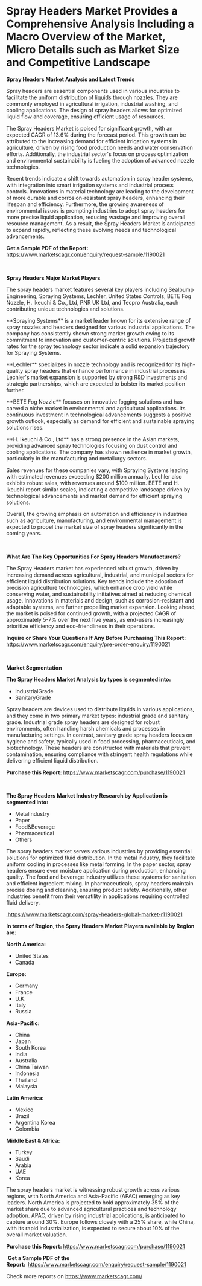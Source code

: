 <p><h1>Spray Headers Market Provides a Comprehensive Analysis Including a Macro Overview of the Market, Micro Details such as Market Size and Competitive Landscape</h1></p><p><strong>Spray Headers Market Analysis and Latest Trends</strong></p>
<p><p>Spray headers are essential components used in various industries to facilitate the uniform distribution of liquids through nozzles. They are commonly employed in agricultural irrigation, industrial washing, and cooling applications. The design of spray headers allows for optimized liquid flow and coverage, ensuring efficient usage of resources.</p><p>The Spray Headers Market is poised for significant growth, with an expected CAGR of 13.6% during the forecast period. This growth can be attributed to the increasing demand for efficient irrigation systems in agriculture, driven by rising food production needs and water conservation efforts. Additionally, the industrial sector's focus on process optimization and environmental sustainability is fueling the adoption of advanced nozzle technologies.</p><p>Recent trends indicate a shift towards automation in spray header systems, with integration into smart irrigation systems and industrial process controls. Innovations in material technology are leading to the development of more durable and corrosion-resistant spray headers, enhancing their lifespan and efficiency. Furthermore, the growing awareness of environmental issues is prompting industries to adopt spray headers for more precise liquid application, reducing wastage and improving overall resource management. As a result, the Spray Headers Market is anticipated to expand rapidly, reflecting these evolving needs and technological advancements.</p></p>
<p><strong>Get a Sample PDF of the Report:&nbsp;</strong> <a href="https://www.marketscagr.com/enquiry/request-sample/1190021?utm_campaign=3098&utm_medium=2&utm_source=Github&utm_content=ia&utm_term=10042025&utm_id=spray-headers">https://www.marketscagr.com/enquiry/request-sample/1190021</a></p>
<p>&nbsp;</p>
<p><strong>Spray Headers Major Market Players</strong></p>
<p><p>The spray headers market features several key players including Sealpump Engineering, Spraying Systems, Lechler, United States Controls, BETE Fog Nozzle, H. Ikeuchi & Co., Ltd, PNR UK Ltd, and Tecpro Australia, each contributing unique technologies and solutions.</p><p>**Spraying Systems** is a market leader known for its extensive range of spray nozzles and headers designed for various industrial applications. The company has consistently shown strong market growth owing to its commitment to innovation and customer-centric solutions. Projected growth rates for the spray technology sector indicate a solid expansion trajectory for Spraying Systems.</p><p>**Lechler** specializes in nozzle technology and is recognized for its high-quality spray headers that enhance performance in industrial processes. Lechler's market expansion is supported by strong R&D investments and strategic partnerships, which are expected to bolster its market position further.</p><p>**BETE Fog Nozzle** focuses on innovative fogging solutions and has carved a niche market in environmental and agricultural applications. Its continuous investment in technological advancements suggests a positive growth outlook, especially as demand for efficient and sustainable spraying solutions rises.</p><p>**H. Ikeuchi & Co., Ltd** has a strong presence in the Asian markets, providing advanced spray technologies focusing on dust control and cooling applications. The company has shown resilience in market growth, particularly in the manufacturing and metallurgy sectors.</p><p>Sales revenues for these companies vary, with Spraying Systems leading with estimated revenues exceeding $200 million annually. Lechler also exhibits robust sales, with revenues around $100 million. BETE and H. Ikeuchi report similar scales, indicating a competitive landscape driven by technological advancements and market demand for efficient spraying solutions.</p><p>Overall, the growing emphasis on automation and efficiency in industries such as agriculture, manufacturing, and environmental management is expected to propel the market size of spray headers significantly in the coming years.</p></p>
<p>&nbsp;</p>
<p><strong>What Are The Key Opportunities For Spray Headers Manufacturers?</strong></p>
<p><p>The Spray Headers market has experienced robust growth, driven by increasing demand across agricultural, industrial, and municipal sectors for efficient liquid distribution solutions. Key trends include the adoption of precision agriculture technologies, which enhance crop yield while conserving water, and sustainability initiatives aimed at reducing chemical usage. Innovations in materials and design, such as corrosion-resistant and adaptable systems, are further propelling market expansion. Looking ahead, the market is poised for continued growth, with a projected CAGR of approximately 5-7% over the next five years, as end-users increasingly prioritize efficiency and eco-friendliness in their operations.</p></p>
<p><strong>Inquire or Share Your Questions If Any Before Purchasing This Report:</strong> <a href="https://www.marketscagr.com/enquiry/pre-order-enquiry/1190021?utm_campaign=3098&utm_medium=2&utm_source=Github&utm_content=ia&utm_term=10042025&utm_id=spray-headers">https://www.marketscagr.com/enquiry/pre-order-enquiry/1190021</a></p>
<p>&nbsp;</p>
<p><strong>Market Segmentation</strong></p>
<p><strong>The Spray Headers Market Analysis by types is segmented into:</strong></p>
<p><ul><li>IndustrialGrade</li><li>SanitaryGrade</li></ul></p>
<p><p>Spray headers are devices used to distribute liquids in various applications, and they come in two primary market types: industrial grade and sanitary grade. Industrial grade spray headers are designed for robust environments, often handling harsh chemicals and processes in manufacturing settings. In contrast, sanitary grade spray headers focus on hygiene and safety, typically used in food processing, pharmaceuticals, and biotechnology. These headers are constructed with materials that prevent contamination, ensuring compliance with stringent health regulations while delivering efficient liquid distribution.</p></p>
<p><strong>Purchase this Report:&nbsp;</strong><a href="https://www.marketscagr.com/purchase/1190021?utm_campaign=3098&utm_medium=2&utm_source=Github&utm_content=ia&utm_term=10042025&utm_id=spray-headers">https://www.marketscagr.com/purchase/1190021</a></p>
<p>&nbsp;</p>
<p><strong>The Spray Headers Market Industry Research by Application is segmented into:</strong></p>
<p><ul><li>MetalIndustry</li><li>Paper</li><li>Food&Beverage</li><li>Pharmaceutical</li><li>Others</li></ul></p>
<p><p>The spray headers market serves various industries by providing essential solutions for optimized fluid distribution. In the metal industry, they facilitate uniform cooling in processes like metal forming. In the paper sector, spray headers ensure even moisture application during production, enhancing quality. The food and beverage industry utilizes these systems for sanitation and efficient ingredient mixing. In pharmaceuticals, spray headers maintain precise dosing and cleaning, ensuring product safety. Additionally, other industries benefit from their versatility in applications requiring controlled fluid delivery.</p></p>
<p><a href="https://www.marketscagr.com/spray-headers-global-market-r1190021?utm_campaign=3098&utm_medium=2&utm_source=Github&utm_content=ia&utm_term=10042025&utm_id=spray-headers">&nbsp;https://www.marketscagr.com/spray-headers-global-market-r1190021</a></p>
<p><strong>In terms of Region, the Spray Headers Market Players available by Region are:</strong></p>
<p>
    <p> <strong> North America: </strong>
        <ul>
            <li>United States</li>
            <li>Canada</li>
        </ul>
        </p> 
    <p> <strong> Europe: </strong>
        <ul>
            <li>Germany</li>
            <li>France</li>
            <li>U.K.</li>
            <li>Italy</li>
            <li>Russia</li>
        </ul>
        </p> 
    <p> <strong> Asia-Pacific: </strong>
        <ul>
            <li>China</li>
            <li>Japan</li>
            <li>South Korea</li>
            <li>India</li>
            <li>Australia</li>
            <li>China Taiwan</li>
            <li>Indonesia</li>
            <li>Thailand</li>
            <li>Malaysia</li>
        </ul>
        </p> 
    <p> <strong> Latin America: </strong>
        <ul>
            <li>Mexico</li>
            <li>Brazil</li>
            <li>Argentina Korea</li>
            <li>Colombia</li>
        </ul>
        </p> 
    <p> <strong> Middle East & Africa: </strong>
        <ul>
            <li>Turkey</li>
            <li>Saudi</li>
            <li>Arabia</li>
            <li>UAE</li>
            <li>Korea</li>
        </ul>
    </p>
    </p>
<p><p>The spray headers market is witnessing robust growth across various regions, with North America and Asia-Pacific (APAC) emerging as key leaders. North America is projected to hold approximately 35% of the market share due to advanced agricultural practices and technology adoption. APAC, driven by rising industrial applications, is anticipated to capture around 30%. Europe follows closely with a 25% share, while China, with its rapid industrialization, is expected to secure about 10% of the overall market valuation.</p></p>
<p><strong>Purchase this Report: </strong><a href="https://www.marketscagr.com/purchase/1190021?utm_campaign=3098&utm_medium=2&utm_source=Github&utm_content=ia&utm_term=10042025&utm_id=spray-headers">https://www.marketscagr.com/purchase/1190021</a></p>
<p>&nbsp;<strong>Get a Sample PDF of the Report:&nbsp;&nbsp;</strong><a href="https://www.marketscagr.com/enquiry/request-sample/1190021?utm_campaign=3098&utm_medium=2&utm_source=Github&utm_content=ia&utm_term=10042025&utm_id=spray-headers">https://www.marketscagr.com/enquiry/request-sample/1190021</a></p>
<p><strong></strong></p>
<p>Check more reports on <a href="https://www.marketscagr.com/?utm_campaign=3098&utm_medium=2&utm_source=Github&utm_content=ia&utm_term=10042025&utm_id=spray-headers">https://www.marketscagr.com/</a></p>